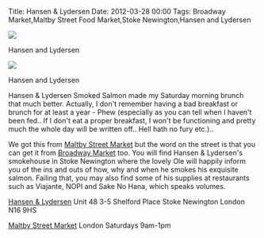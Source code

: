 Title: Hansen & Lydersen
Date: 2012-03-28 00:00
Tags: Broadway Market,Maltby Street Food Market,Stoke Newington,Hansen and Lydersen


![](/images/HansenAndLydersen.jpg)

Hansen and Lydersen
 

![](/images/HansenAndLydersenScrambled.jpg)

Hansen and Lydersen
 

Hansen & Lydersen Smoked Salmon made my Saturday morning brunch that much better. Actually, I don't remember having a bad breakfast or brunch for at least a year - Phew (especially as you can tell when I haven't been fed.. If I don't eat a proper breakfast, I won't be functioning and pretty much the whole day will be written off.. Hell hath no fury etc.)..
 

We got this from [Maltby Street Market](http://www.maltbystreet.com/) but the word on the street is that you can get it from [Broadway Market](http://www.broadwaymarket.co.uk/) too. You will find Hansen & Lydersen's smokehouse in Stoke Newington where the lovely Ole will happily inform you of the ins and outs of how, why and when he smokes his exquisite salmon. Failing that, you may also find some of his supplies at restaurants such as Viajante, NOPI and Sake No Hana, which speaks volumes. 
 

[Hansen & Lydersen](http://hansen-lydersen.com/)
Unit 48
3-5 Shelford Place
Stoke Newington
London
N16 9HS 
 
[Maltby Street Market](http://maltbystmarket.com/) 
London 
Saturdays 9am-1pm
